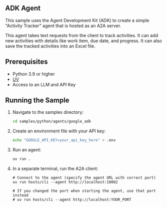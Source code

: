 ## ADK Agent

This sample uses the Agent Development Kit (ADK) to create a simple "Activity Tracker" agent that is hosted as an A2A server.

This agent takes text requests from the client to track activities. It can add new activities with details like work item, due date, and progress. It can also save the tracked activities into an Excel file.

## Prerequisites

- Python 3.9 or higher
- [UV](https://docs.astral.sh/uv/)
- Access to an LLM and API Key


## Running the Sample

1. Navigate to the samples directory:
    ```bash
    cd samples/python/agents/google_adk
    ```
2. Create an environment file with your API key:

   ```bash
   echo "GOOGLE_API_KEY=your_api_key_here" > .env
   ```

4. Run an agent:
    ```bash
    uv run .
    ```

5. In a separate terminal, run the A2A client:
    ```
    # Connect to the agent (specify the agent URL with correct port)
    uv run hosts/cli --agent http://localhost:10002

    # If you changed the port when starting the agent, use that port instead
    # uv run hosts/cli --agent http://localhost:YOUR_PORT
    ```
